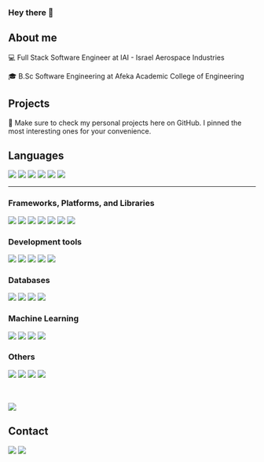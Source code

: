 
### Hey there 👋

## About me

💻 Full Stack Software Engineer at IAI - Israel Aerospace Industries

🎓 B.Sc Software Engineering at Afeka Academic College of Engineering
 
 ## Projects
📁 Make sure to check my personal projects here on GitHub. I pinned the most interesting ones for your convenience.

## Languages
<img src="https://img.shields.io/badge/c%23-%23239120.svg?style=for-the-badge&logo=c-sharp&logoColor=white)"/> <img src="https://img.shields.io/badge/python-3670A0?style=for-the-badge&logo=python&logoColor=ffdd54"/>
<img src="https://img.shields.io/badge/java-ED8B00?&style=for-the-badge&logo=java&logoColor=white"/> 
<img src="https://img.shields.io/badge/javascript-%23323330.svg?style=for-the-badge&logo=javascript&logoColor=%23F7DF1E"/> 
<img src="https://img.shields.io/badge/typescript-%23007ACC.svg?style=for-the-badge&logo=typescript&logoColor=white"/> 
<img src="https://img.shields.io/badge/c/c++-00599C?&style=for-the-badge&logo=c%2B%2B&ogoColor=white"/> 

---

### Frameworks, Platforms, and Libraries
<img src="https://img.shields.io/badge/react_native-%2320232a.svg?style=for-the-badge&logo=react&logoColor=%2361DAFB"/> <img src="https://img.shields.io/badge/-Node.js-3C873A?style=for-the-badge&logo=node.js&logoColor=white" />
<img src="https://img.shields.io/badge/-React-000000?style=for-the-badge&logo=react&logoColor=00c8ff"/> <img src="https://img.shields.io/badge/-Node.js-3C873A?style=for-the-badge&logo=node.js&logoColor=white" />
<img src="https://img.shields.io/badge/.NET-5C2D91?style=for-the-badge&logo=.net&logoColor=white">
<img src="https://img.shields.io/badge/-Spring-1FFF4F?style=for-the-badge&logo=spring&logoColor=white"/>
<img src="https://img.shields.io/badge/-Express.js-787878?style=for-the-badge&logo=express" />
<br/>
### Development tools
<img src="https://img.shields.io/badge/-git-F05033?&style=for-the-badge&logo=git&logoColor=white"/> <img src="https://img.shields.io/badge/-github-121011?&style=for-the-badge&logo=github&logoColor=white"/> 
<img src="https://img.shields.io/badge/-docker-0db7ed?&style=for-the-badge&logo=docker&logoColor=white"/> 
<img src="https://img.shields.io/badge/azure-%230072C6.svg?style=for-the-badge&logo=microsoftazure&logoColor=white" /> 
<img src="https://img.shields.io/badge/jira-%230A0FFF.svg?style=for-the-badge&logo=jira&logoColor=white" /> 
<br/>
### Databases
<img src="https://img.shields.io/badge/mysql-%2300f.svg?style=for-the-badge&logo=mysql&logoColor=white"> <img src="https://img.shields.io/badge/MongoDB-%234ea94b.svg?style=for-the-badge&logo=mongodb&logoColor=white"/>
<img src="https://img.shields.io/badge/Realm-39477F?style=for-the-badge&logo=realm&logoColor=white"/> 
<img src="https://img.shields.io/badge/-firebase-039BE5?&style=for-the-badge&logo=firebase"/> 
<br/>
### Machine Learning
<img src="https://img.shields.io/badge/PyTorch-%23EE4C2C.svg?style=for-the-badge&logo=PyTorch&logoColor=white" /> <img src="https://img.shields.io/badge/scikit--learn-%23F7931E.svg?style=for-the-badge&logo=scikit-learn&logoColor=white" />
<img src="https://img.shields.io/badge/pandas-%23150458.svg?style=for-the-badge&logo=pandas&logoColor=white" /> 
<img src="https://img.shields.io/badge/Keras-%23D00000.svg?style=for-the-badge&logo=Keras&logoColor=white" /> 
<br/>
### Others
<img src="https://img.shields.io/badge/-HTML5-E34F26?style=for-the-badge&logo=html5&logoColor=white"/> <img src="https://img.shields.io/badge/-CSS3-1572B6?style=for-the-badge&logo=css3&logoColor=white" />
<img src="https://img.shields.io/badge/-Bootstrap-563D7C?style=for-the-badge&logo=bootstrap&logoColor=white"/> 
<img src="https://img.shields.io/badge/unity-%23000000.svg?style=for-the-badge&logo=unity&logoColor=white"/> 


<br/><br>
<img src="https://github-readme-stats.vercel.app/api/top-langs/?username=RonBless&theme=dark&layout=compact" align="center" />


## Contact
[<img src="https://img.shields.io/badge/Gmail-D14836?style=for-the-badge&logo=gmail&logoColor=white"/>][gmail] [<img src="https://img.shields.io/badge/linkedin-0077B5?&style=for-the-badge&logo=linkedin&logoColor=white"/>][linkedin] 


[gmail]: mailto:ronberaha14@gmail.com
[linkedin]: https://www.linkedin.com/in/ron-beraha-9454741bb/

